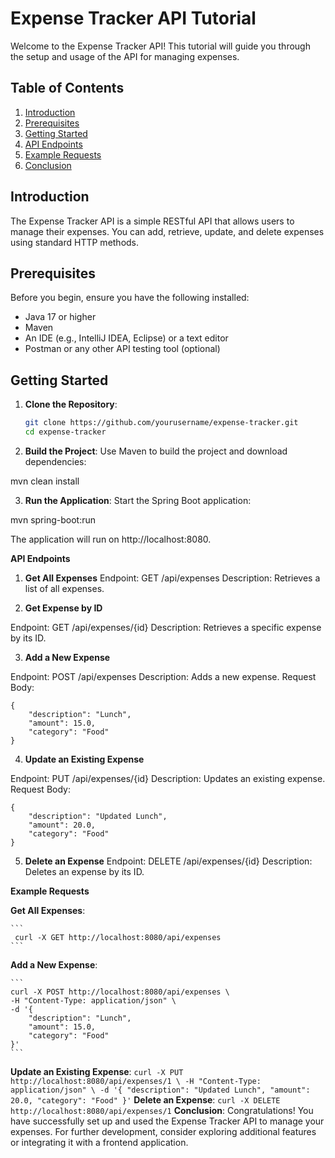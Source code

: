 # Expense Tracker API Tutorial

Welcome to the Expense Tracker API! This tutorial will guide you through the setup and usage of the API for managing expenses.

## Table of Contents

1. [Introduction](#introduction)
2. [Prerequisites](#prerequisites)
3. [Getting Started](#getting-started)
4. [API Endpoints](#api-endpoints)
5. [Example Requests](#example-requests)
6. [Conclusion](#conclusion)

## Introduction

The Expense Tracker API is a simple RESTful API that allows users to manage their expenses. You can add, retrieve, update, and delete expenses using standard HTTP methods.

## Prerequisites

Before you begin, ensure you have the following installed:

- Java 17 or higher
- Maven
- An IDE (e.g., IntelliJ IDEA, Eclipse) or a text editor
- Postman or any other API testing tool (optional)

## Getting Started

1. **Clone the Repository**:

   ```bash
   git clone https://github.com/yourusername/expense-tracker.git
   cd expense-tracker

2. **Build the Project**:
Use Maven to build the project and download dependencies:

 mvn clean install

3. **Run the Application**:
Start the Spring Boot application:

 mvn spring-boot:run

The application will run on http://localhost:8080.

**API Endpoints**

1. **Get All Expenses**
Endpoint: GET /api/expenses
Description: Retrieves a list of all expenses.

2. **Get Expense by ID**

Endpoint: GET /api/expenses/{id}
Description: Retrieves a specific expense by its ID.

3. **Add a New Expense**

Endpoint: POST /api/expenses
Description: Adds a new expense.
Request Body:
    
    
    {   
        "description": "Lunch",
        "amount": 15.0,
        "category": "Food"
    }
    
4. **Update an Existing Expense**

Endpoint: PUT /api/expenses/{id}
Description: Updates an existing expense.
Request Body:

    {
        "description": "Updated Lunch",
        "amount": 20.0,
        "category": "Food"
    }

5. **Delete an Expense**
Endpoint: DELETE /api/expenses/{id}
Description: Deletes an expense by its ID.

**Example Requests**

**Get All Expenses**: 

    ```
     curl -X GET http://localhost:8080/api/expenses
    ```
**Add a New Expense**:

    ``` 
    curl -X POST http://localhost:8080/api/expenses \
    -H "Content-Type: application/json" \
    -d '{
        "description": "Lunch",
        "amount": 15.0,
        "category": "Food"
    }'
    ```
**Update an Existing Expense**:
    ```
    curl -X PUT http://localhost:8080/api/expenses/1 \
    -H "Content-Type: application/json" \
    -d '{
        "description": "Updated Lunch",
        "amount": 20.0,
        "category": "Food"
    }'
    ```
**Delete an Expense**:
    ```
    curl -X DELETE http://localhost:8080/api/expenses/1
    ```
**Conclusion**:
Congratulations! You have successfully set up and used the Expense Tracker API to manage your expenses. For further development, consider exploring additional features or integrating it with a frontend application.
